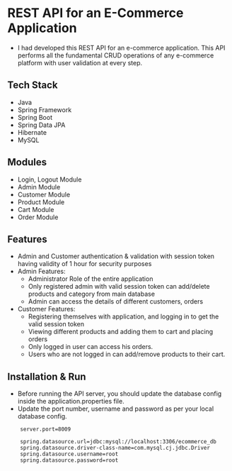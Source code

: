 # REST API for an E-Commerce Application


* I had developed this REST API for an e-commerce application. This API performs all the fundamental CRUD operations of any e-commerce platform with user validation at every step.


## Tech Stack

* Java
* Spring Framework
* Spring Boot
* Spring Data JPA
* Hibernate
* MySQL

## Modules

* Login, Logout Module
* Admin Module
* Customer Module
* Product Module
* Cart Module
* Order Module

## Features

* Admin and Customer authentication & validation with session token having validity of 1 hour for security purposes
* Admin Features:
    * Administrator Role of the entire application
    * Only registered admin with valid session token can add/delete products and category from main database
    * Admin can access the details of different customers, orders
* Customer Features:
    * Registering themselves with application, and logging in to get the valid session token
    * Viewing different products and adding them to cart and placing orders
    * Only logged in user can access his orders.
    * Users who are not logged in can add/remove products to their cart.


## Installation & Run

* Before running the API server, you should update the database config inside the application.properties file. 
* Update the port number, username and password as per your local database config.

```
    server.port=8009

    spring.datasource.url=jdbc:mysql://localhost:3306/ecommerce_db
    spring.datasource.driver-class-name=com.mysql.cj.jdbc.Driver
    spring.datasource.username=root
    spring.datasource.password=root


